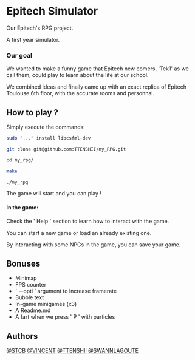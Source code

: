 
# Epitech Simulator
Our Epitech's RPG project.

A first year simulator.


### Our goal
We wanted to make a funny game that Epitech new comers, 'Tek1' as we call them, could play to learn about the life at our school.

We combined ideas and finally came up with an exact replica of Epitech Toulouse 6th floor, with the accurate rooms and personnal.

## How to play ?

Simply execute the commands: 
```bash
sudo "..." install libcsfml-dev

git clone git@github.com:TTENSHII/my_RPG.git

cd my_rpg/

make

./my_rpg
```
The game will start and you can play !

#### In the game:

Check the ' Help ' section to learn how to interact with the game.

You can start a new game or load an already existing one.

By interacting with some NPCs in the game, you can save your game.

## Bonuses
- Minimap
- FPS counter
- ' --opti ' argument to increase framerate
- Bubble text
- In-game minigames (x3)
- A Readme.md
- A fart when we press ' P ' with particles

## Authors

[@STCB](https://www.github.com/STCB) [@VINCENT](https://www.github.com/badidu09) [@TTENSHII](https://github.com/TTENSHII) [@SWANNLAGOUTE](https://github.com/swannlagoute)




